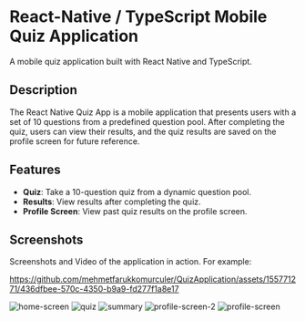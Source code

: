 # React-Native / TypeScript Mobile Quiz Application

A mobile quiz application built with React Native and TypeScript.

## Description

The React Native Quiz App is a mobile application that presents users with a set of 10 questions from a predefined question pool. After completing the quiz, users can view their results, and the quiz results are saved on the profile screen for future reference.

## Features

- **Quiz**: Take a 10-question quiz from a dynamic question pool.
- **Results**: View results after completing the quiz.
- **Profile Screen**: View past quiz results on the profile screen.

## Screenshots

Screenshots and Video of the application in action. For example:

https://github.com/mehmetfarukkomurculer/QuizApplication/assets/155771271/436dfbee-570c-4350-b9a9-fd277f1a8e17

![home-screen](https://github.com/mehmetfarukkomurculer/QuizApplication/assets/155771271/fe22f0d3-2cf3-4b60-ab0c-6d4a0440506b)
![quiz](https://github.com/mehmetfarukkomurculer/QuizApplication/assets/155771271/9202172f-2844-4fcd-bc3d-363b54b18ec8)
![summary](https://github.com/mehmetfarukkomurculer/QuizApplication/assets/155771271/d94034c5-142d-4958-a95e-eb767005bef8)
![profile-screen-2](https://github.com/mehmetfarukkomurculer/QuizApplication/assets/155771271/03b9bd5f-8f24-40ec-8dbb-781ececac453)
![profile-screen](https://github.com/mehmetfarukkomurculer/QuizApplication/assets/155771271/c44b18c6-e4c6-4710-9e99-8d1f55e4d2d2)


